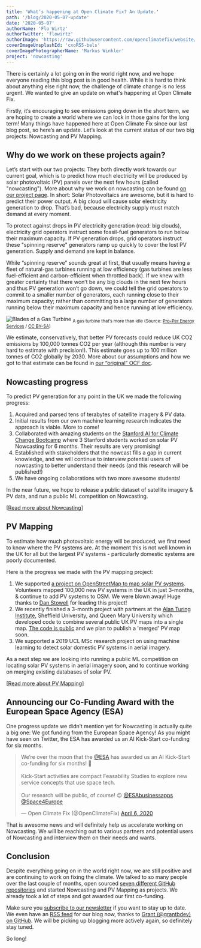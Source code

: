 ```yaml
---
title: 'What’s happening at Open Climate Fix? An Update.'
path: '/blog/2020-05-07-update'
date: '2020-05-07'
authorName: 'Flo Wirtz'
authorTwitter: 'flowirtz'
authorImage: 'https://raw.githubusercontent.com/openclimatefix/website/master/src/images/people/flo.jpg'
coverImageUnsplashId: 'cxoR55-bels'
coverImagePhotographerName: 'Markus Winkler'
project: 'nowcasting'
---
```


There is certainly a lot going on in the world right now, and we hope everyone reading this blog post is in good health. While it is hard to think about anything else right now, the challenge of climate change is no less urgent. We wanted to give an update on what's happening at Open Climate Fix.

Firstly, it’s encouraging to see emissions going down in the short term, we are hoping to create a world where we can lock in those gains for the long term! Many things have happened here at Open Climate Fix since our last blog post, so here’s an update. Let’s look at the current status of our two big projects: Nowcasting and PV Mapping.

## Why do we work on these projects again?

Let’s start with our two projects: They both directly work towards our current goal, which is to predict how much electricity will be produced by solar photovoltaic (PV) panels over the next few hours (called "nowcasting"). More about why we work on nowcasting can be found [on our project page](https://openclimatefix.org/projects/forecasting). In short: Solar Photovoltaics are awesome, but it is hard to predict their power output. A big cloud will cause solar electricity generation to drop. That’s bad, because electricity supply must match demand at every moment.

To protect against drops in PV electricity generation (read: big clouds), electricity grid operators instruct some fossil-fuel generators to run below their maximum capacity. If PV generation drops, grid operators instruct these "spinning reserve" generators ramp up quickly to cover the lost PV generation. Supply and demand are kept in balance.

While “spinning reserve” sounds great at first, that usually means having a fleet of natural-gas turbines running at low efficiency (gas turbines are less fuel-efficient and carbon-efficient when throttled back). If we knew with greater certainty that there won’t be any big clouds in the next few hours and thus PV generation won’t go down, we could tell the grid operators to commit to a smaller number of generators, each running close to their maximum capacity; rather than committing to a large number of generators running below their maximum capacity and hence running at low efficiency.

![Blades of a Gas Turbine](https://upload.wikimedia.org/wikipedia/commons/e/ec/Gas_Turbine_Blade.jpg)
<sub>A gas turbine that’s more than idle (Source: [Pro-Per Energy Services](https://commons.wikimedia.org/wiki/File:Gas_Turbine_Blade.jpg) / [CC BY-SA](https://creativecommons.org/licenses/by-sa/4.0))</sub>

We estimate, conservatively, that better PV forecasts could reduce UK CO2 emissions by 100,000 tonnes CO2 per year (although this number is very hard to estimate with precision!). This estimate goes up to 100 million tonnes of CO2 globally by 2030. More about our assumptions and how we got to that estimate can be found in [our “original” OCF doc](https://docs.google.com/document/d/1sfBJ48_hxSEH-XFrwmH0leS4rSsrBKgwzfoeoqGRPfg/edit#heading=h.m4udy6vx0t7k).

## Nowcasting progress

To predict PV generation for any point in the UK we made the following progress:

1. Acquired and parsed tens of terabytes of satellite imagery & PV data.
2. Initial results from our own machine learning research indicates the approach is viable. More to come!
3. Collaborated with amazing students on the [Stanford AI for Climate Change Bootcamp](https://stanfordmlgroup.github.io/programs/aicc-bootcamp/) where 3 Stanford students worked on solar PV Nowcasting for 6 months. Their results are very promising!
4. Established with stakeholders that the nowcast fills a gap in current knowledge, and we will continue to interview potential users of nowcasting to better understand their needs (and this research will be published!)
5. We have ongoing collaborations with two more awesome students!

In the near future, we hope to release a public dataset of satellite imagery & PV data, and run a public ML competition on Nowcasting.

[[Read more about Nowcasting](https://openclimatefix.org/projects/forecasting)]

## PV Mapping

To estimate how much photovoltaic energy will be produced, we first need to know where the PV systems are. At the moment this is not well known in the UK for all but the largest PV systems - particularly domestic systems are poorly documented.

Here is the progress we made with the PV mapping project:

1. We supported [a project on OpenStreetMap to map solar PV systems](https://wiki.openstreetmap.org/wiki/UK_2019_Q3_Project:_Solar_Power). Volunteers mapped 100,000 new PV systems in the UK in just 3-months, & continue to add PV systems to OSM. We were blown away! Huge thanks to [Dan Stowell](http://www.mcld.co.uk/) for leading this project!
2. We recently finished a 3-month project with partners at the [Alan Turing Institute](https://www.turing.ac.uk/), Sheffield University, and Queen Mary University which developed code to combine several public UK PV maps into a single map. [The code is public](https://github.com/alan-turing-institute/solar-panel-detection) and we plan to publish a 'merged' PV map soon.
3. We supported a 2019 UCL MSc research project on using machine learning to detect solar domestic PV systems in aerial imagery.

As a next step we are looking into running a public ML competition on locating solar PV systems in aerial imagery soon, and to continue working on merging existing databases of solar PV.

[[Read more about PV Mapping](https://openclimatefix.org/blog/2019-07-09-solar-pv-mapping)]

## Announcing our Co-Funding Award with the European Space Agency (ESA)

One progress update we didn’t mention yet for Nowcasting is actually quite a big one: We got funding from the European Space Agency! As you might have seen on Twitter, the ESA has awarded us an AI Kick-Start co-funding for six months.

<blockquote class="twitter-tweet"><p lang="en" dir="ltr">We’re over the moon that the <a href="https://twitter.com/esa?ref_src=twsrc%5Etfw">@ESA</a> has awarded us an AI Kick-Start co-funding for six months! 🚀<br><br>Kick-Start activities are compact Feasability Studies to explore new service concepts that use space tech.<br><br>Our research will be public, of course! 😉 <a href="https://twitter.com/ESAbusinessapps?ref_src=twsrc%5Etfw">@ESAbusinessapps</a> <a href="https://twitter.com/Space4Europe?ref_src=twsrc%5Etfw">@Space4Europe</a></p>&mdash; Open Climate Fix (@OpenClimateFix) <a href="https://twitter.com/OpenClimateFix/status/1247162475738529797?ref_src=twsrc%5Etfw">April 6, 2020</a></blockquote> <script async src="https://platform.twitter.com/widgets.js" charset="utf-8"></script>

That is awesome news and will definitely help us accelerate working on Nowcasting. We will be reaching out to various partners and potential users of Nowcasting and interview them on their needs and wants.

## Conclusion

Despite everything going on in the world right now, we are still positive and are continuing to work on fixing the climate. We talked to so many people over the last couple of months, open sourced [seven different GitHub repositories](https://github.com/openclimatefix) and started Nowcasting and PV Mapping as projects. We already took a lot of steps and got awarded our first co-funding.

Make sure you [subscribe to our newsletter](https://openclimatefix.us20.list-manage.com/subscribe?u=ceb017fe32f0a4620227fda8a&id=d56fc32a31) if you want to stay up to date. We even have an [RSS feed](https://openclimatefix.org/rss.xml) for our blog now, thanks to [Grant (@grantbdev) on GitHub](https://github.com/openclimatefix/website/pull/46). We will be picking up blogging more actively again, so definitely stay tuned.

So long!

